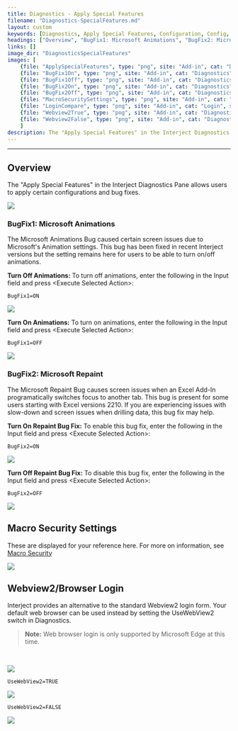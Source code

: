 ```yaml
---
title: Diagnostics - Apply Special Features
filename: "Diagnostics-SpecialFeatures.md"
layout: custom
keywords: [Diagnostics, Apply Special Features, Configuration, Config, animations, bug fix]
headings: ["Overview", "BugFix1: Microsoft Animations", "BugFix2: Microsoft Repaint", "Macro Security Settings", "Webview2/Browser Login"]
links: []
image_dir: "DiagnosticsSpecialFeatures"
images: [
    {file: "ApplySpecialFeatures", type: "png", site: "Add-in", cat: "Diagnostics", sub: "Apply Special Features", report: "", ribbon: "", config: ""}, 
    {file: "BugFix1On", type: "png", site: "Add-in", cat: "Diagnostics", sub: "Apply Special Features", report: "", ribbon: "", config: ""}, 
    {file: "BugFix1Off", type: "png", site: "Add-in", cat: "Diagnostics", sub: "Apply Special Features", report: "", ribbon: "", config: ""}, 
    {file: "BugFix2On", type: "png", site: "Add-in", cat: "Diagnostics", sub: "Apply Special Features", report: "", ribbon: "", config: ""}, 
    {file: "BugFix2Off", type: "png", site: "Add-in", cat: "Diagnostics", sub: "Apply Special Features", report: "", ribbon: "", config: ""},
    {file: "MacroSecuritySettings", type: "png", site: "Add-in", cat: "Diagnostics", sub: "Apply Special Features", report: "", ribbon: "", config: ""},
	{file: "LoginCompare", type: "png", site: "Add-in", cat: "Login", sub: "", report: "", ribbon: "", config: ""},
	{file: "Webview2True", type: "png", site: "Add-in", cat: "Diagnostics", sub: "Apply Special Features", report: "", ribbon: "", config: ""},
	{file: "Webview2False", type: "png", site: "Add-in", cat: "Diagnostics", sub: "Apply Special Features", report: "", ribbon: "", config: ""}
    ]
description: The "Apply Special Features" in the Interject Diagnostics Pane allows users to apply certain configurations and bug fixes.
---
```

* * *   

## Overview

The "Apply Special Features" in the Interject Diagnostics Pane allows users to apply certain configurations and bug fixes.

![](/images/DiagnosticsSpecialFeatures/ApplySpecialFeatures.png)
<br>

### BugFix1: Microsoft Animations

The Microsoft Animations Bug caused certain screen issues due to Microsoft's Animation settings. This bug has been fixed in recent Interject versions but the setting remains here for users to be able to turn on/off animations.

**Turn Off Animations:** To turn off animations, enter the following in the Input field and press &lt;Execute Selected Action&gt;:

```
BugFix1=ON
```

![](/images/DiagnosticsSpecialFeatures/BugFix1On.png)
<br>

**Turn On Animations:** To turn on animations, enter the following in the Input field and press &lt;Execute Selected Action&gt;:

```
BugFix1=OFF
```

![](/images/DiagnosticsSpecialFeatures/BugFix1Off.png)
<br>

### BugFix2: Microsoft Repaint

The Microsoft Repaint Bug causes screen issues when an Excel Add-In programatically switches focus to another tab. This bug is present for some users starting with Excel versions 2210. If you are experiencing issues with slow-down and screen issues when drilling data, this bug fix may help.

**Turn On Repaint Bug Fix:** To enable this bug fix, enter the following in the Input field and press &lt;Execute Selected Action&gt;:

```
BugFix2=ON
```

![](/images/DiagnosticsSpecialFeatures/BugFix2On.png)
<br>

**Turn Off Repaint Bug Fix:** To disable this bug fix, enter the following in the Input field and press &lt;Execute Selected Action&gt;:

```
BugFix2=OFF
```

![](/images/DiagnosticsSpecialFeatures/BugFix2Off.png)
<br>

## Macro Security Settings

These are displayed for your reference here. For more on information, see [Macro Security](/wDeveloper/MacroSecurity.html)

![](/images/DiagnosticsSpecialFeatures/MacroSecuritySettings.png)
<br>

## Webview2/Browser Login

Interject provides an alternative to the standard Webview2 login form. Your default web browser can be used instead by setting the UseWebView2 switch in Diagnostics.

<blockquote class=highlight_note>
<b>Note:</b> Web browser login is only supported by Microsoft Edge at this time.
</blockquote>
<br>

![](/images/DiagnosticsSpecialFeatures/LoginCompare.png)
<br>

```
UseWebView2=TRUE
```

![](/images/DiagnosticsSpecialFeatures/Webview2True.png)
<br>

```
UseWebView2=FALSE
```

![](/images/DiagnosticsSpecialFeatures/Webview2False.png)
<br>

